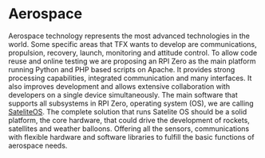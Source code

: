 # Aerospace
Aerospace technology represents the most advanced technologies in the world. Some specific areas that TFX wants to develop are communications, propulsion, recovery, launch, monitoring and attitude control. To allow code reuse and online testing we are proposing an RPI Zero as the main platform running Python and PHP based scripts on Apache. It provides strong processing capabilities, integrated communication and many interfaces. It also improves development and allows extensive collaboration with developers on a single device simultaneously. The main software that supports all subsystems in RPI Zero, operating system (OS), we are calling <a href=./SateliteOS>SateliteOS<a>. The complete solution that runs Satelite OS should be a solid platform, the core hardware, that could drive the development of rockets, satellites and weather balloons. Offering all the sensors, communications with flexible hardware and software libraries to fulfill the basic functions of aerospace needs.

